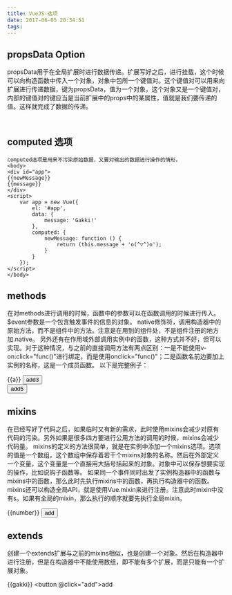 ```yaml
---
title: VueJS-选项
date: 2017-06-05 20:34:51
tags:
---
```


## propsData Option ##
propsData用于在全局扩展时进行数据传递。扩展写好之后，进行挂载，这个时候可以向构造函数中传入一个对象，对象中包所一个键值对。这个键值对可以用来向扩展进行传递数据，键为propsData，值为一个对象，这个对象又是一个键值对，内部的键值对的键应当是当前扩展中的props中的某属性，值就是我们要传递的值。这样就完成了数据的传递。
	<body>
	<div id="app">
	<header></header>
	</div>
	<script>
	    var header_a = Vue.extend({
	        template: `<h2>{{message}}{{lala}}</h2>`,
	        data: function () {
	                return {
	                    message: 'hello, I am header. '
	                }
	            },
	        props: ['a', 'lala']
	    });
	    new header_a({propsData: {lala: 'gakki'}}).$mount('header');
	</script>
	</body>

## computed 选项 ##
	computed选项是用来不污染原始数据，又要对输出的数据进行操作的情形。
	<body>
	<div id="app">
	{{newMessage}}
	{{message}}
	</div>
	<script>
	    var app = new Vue({
	        el: '#app',
	        data: {
	            message: 'Gakki!'
	        },
	        computed: {
	            newMessage: function () {
	                return (this.message + 'o(^▽^)o');
	            }
	        }
	    });
	</script>
	</body>

## methods ##
在对methods进行调用的时候，函数中的参数可以在函数调用的时候进行传入。$event参数是一个包含触发事件的信息的对象。
native修饰符，调用构造器中的原始方法，而不是组件中的方法。注意是在用到的组件处，不是组件注册的地方加.native。
另外还有在作用域外部调用实例中的函数，这种方式并不好，但可以实现。对于这种情况，与之前的直接调用方法有两点区别：一是不能使用v-on:click="func()"进行绑定，而是使用onclick="func()"；二是函数名前边要加上实例的名称，这是一个成员函数。
以下是完整例子：
	<body>
	<div id="app">
	{{a}}
	    <button v-on:click="add(3)">add3</button>
	    <gakki v-on:click.native="add(7)"></gakki>
	</div>
	<button onclick="app.add(5)">add5</button>
	<script>
	    Vue.component('gakki', {
	        template: `<button>add7</button>`
	    });
	    var app = new Vue({
	        el: '#app',
	        data: {
	            a: 1
	        },
	        methods: {
	            add: function (num) {
	                console.log(num);
	                if (typeof num !== 'undefined') {
	                    this.a += num;
	                } else {
	                    this.a++;
	                }
	            }
	        }
	    });
	</script>
	</body>

## mixins ##
在已经写好了代码之后，如果临时又有新的需求，此时使用mixins会减少对原有代码的污染。另外如果是很多四方要进行公用方法的调用的时候，mixins会减少代码量。
mixins的定义的方法很简单，就是在实例中添加一个mixins选项。选项的值是一个数组，这个数组中保存着若干个mixins对象的名称。然后在外部定义一个变量，这个变量是一个直接用大括号括起来的对象。对象中可以保存想要实现的操作，比如说钩子函数等。
如果同一个事件同时出发了实例构造器中的函数与mixins中的函数，那么此时先执行mixins中的函数，再执行构造器中的函数。
mixins还可以构造全局API，就是使用Vue.mixin来进行注册。注意此时mixin中没有s。如果有全局的mixin，那么执行的顺序就要先执行全局mixin。
	<body>
	<div id="app">
	{{number}}
	    <button v-on:click="add">add</button>
	</div>
	<script>
	    Vue.mixin({
	        updated: function () {
	            console.log("我是全局API");
	        }
	    });
	    var addConsole = {
	        updated: function () {
	            console.log('数据有变化' + this.number);
	        }
	    };
	    var app = new Vue({
	        el: '#app',
	        data: {
	            number: 1
	        },
	        methods: {
	            add: function () {
	                this.number++;
	            }
	        },
	        mixins: [addConsole]
	    });
	</script>
	</body>

## extends ##
创建一个extends扩展与之前的mixins相似，也是创建一个对象。然后在构造器中进行注册，但是在构造器中不能使用数组，即不能有多个扩展，而是只能有一个扩展对象。
	<body>
	<div id="app">
	{{gakki}}
	    <button @click="add">add</button>
	</div>
	<author></author>
	<script>
	    var myExtend = {
	        updated: function () {
	            alert("我是扩展的钩子函数");
	        },
	        methods: function () {
	            alert("我是扩展的方法");
	        }
	    };
	    var app = new Vue({
	        el: "#app",
	        data: {
	            gakki: 1
	        },
	        extends: myExtend,
	        methods: {
	            gakkiFunction: function () {
	                alert("我是构造器的方法");
	            },
	            add: function () {
	                this.gakki++;
	            }
	        }
	    });
	</script>
	</body>